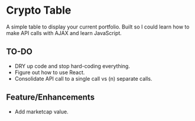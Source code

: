 # Crypto Table

A simple table to display your current portfolio. Built so I could learn how to make API calls with AJAX and learn JavaScript.

## TO-DO

- DRY up code and stop hard-coding everything.
- Figure out how to use React.
- Consolidate API call to a single call vs (n) separate calls.

## Feature/Enhancements

- Add marketcap value.
